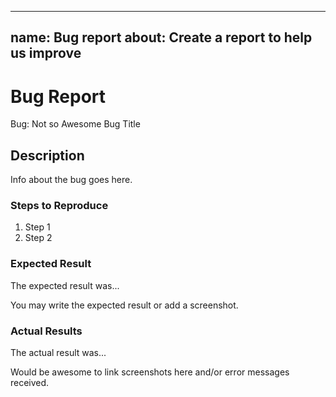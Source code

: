 --------
name: Bug report
about: Create a report to help us improve
--------

<!-- Please search existing issues to avoid creating duplicates. -->

# Bug Report

Bug: Not so Awesome Bug Title

## Description

Info about the bug goes here.

### Steps to Reproduce

1. Step 1
2. Step 2

### Expected Result

The expected result was...

You may write the expected result or add a screenshot.

### Actual Results

The actual result was...

Would be awesome to link screenshots here and/or error messages received.
